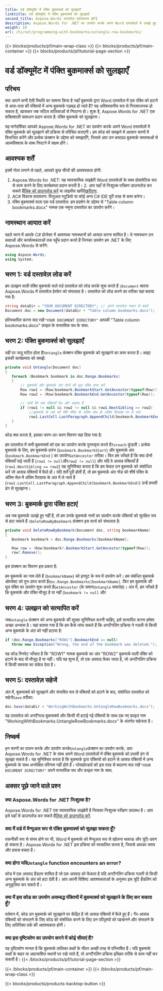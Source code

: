 ```yaml
---
title: वर्ड डॉक्यूमेंट में पंक्ति बुकमार्क्स को सुलझाएँ
linktitle: वर्ड डॉक्यूमेंट में पंक्ति बुकमार्क्स को सुलझाएँ
second_title: Aspose.Words दस्तावेज़ प्रसंस्करण API
description: Aspose.Words for .NET का उपयोग करके अपने Word दस्तावेज़ों में उलझे हुए पंक्ति बुकमार्क को आसानी से सुलझाएँ। यह मार्गदर्शिका आपको स्वच्छ और सुरक्षित बुकमार्क प्रबंधन की प्रक्रिया से गुज़ारती है।
weight: 10
url: /hi/net/programming-with-bookmarks/untangle-row-bookmarks/
---
```


{{< blocks/products/pf/main-wrap-class >}}
{{< blocks/products/pf/main-container >}}
{{< blocks/products/pf/tutorial-page-section >}}

# वर्ड डॉक्यूमेंट में पंक्ति बुकमार्क्स को सुलझाएँ

## परिचय

क्या आपने कभी ऐसी स्थिति का सामना किया है जहाँ बुकमार्क द्वारा Word दस्तावेज़ में एक पंक्ति को हटाने से आस-पास की पंक्तियों में अन्य बुकमार्क गड़बड़ हो जाते हैं? यह अविश्वसनीय रूप से निराशाजनक हो सकता है, खासकर जब जटिल तालिकाओं से निपटना हो। शुक्र है, Aspose.Words for .NET एक शक्तिशाली समाधान प्रदान करता है: पंक्ति बुकमार्क को सुलझाना। 

यह मार्गदर्शिका आपको Aspose.Words for .NET का उपयोग करके अपने Word दस्तावेज़ों में पंक्ति बुकमार्क को सुलझाने की प्रक्रिया से परिचित कराएगी। हम कोड को समझने में आसान चरणों में विभाजित करेंगे और प्रत्येक फ़ंक्शन के उद्देश्य को समझाएँगे, जिससे आप उन कष्टप्रद बुकमार्क समस्याओं से आत्मविश्वास के साथ निपटने में सक्षम होंगे।

## आवश्यक शर्तें

इसमें गोता लगाने से पहले, आपको कुछ चीजों की आवश्यकता होगी:

1.  Aspose.Words for .NET: यह व्यावसायिक लाइब्रेरी Word दस्तावेज़ों के साथ प्रोग्रामेटिक रूप से काम करने के लिए कार्यक्षमता प्रदान करती है। 2. आप यहाँ से निःशुल्क परीक्षण डाउनलोड कर सकते हैं[लिंक को डाउनलोड करें](https://releases.aspose.com/words/net/) या लाइसेंस खरीदें[खरीदना](https://purchase.aspose.com/buy).
3. AC# विकास वातावरण: विजुअल स्टूडियो या कोई अन्य C# IDE पूरी तरह से काम करेगा।
4. पंक्ति बुकमार्क्स वाला एक वर्ड दस्तावेज़: हम प्रदर्शन के उद्देश्य से "Table column bookmarks.docx" नामक एक नमूना दस्तावेज़ का उपयोग करेंगे।

## नामस्थान आयात करें

पहले चरण में आपके C# प्रोजेक्ट में आवश्यक नामस्थानों को आयात करना शामिल है। ये नामस्थान उन कक्षाओं और कार्यात्मकताओं तक पहुँच प्रदान करते हैं जिनका उपयोग हम .NET के लिए Aspose.Words से करेंगे:

```csharp
using Aspose.Words;
using System;
```

## चरण 1: वर्ड दस्तावेज़ लोड करें

 हम उलझन वाली पंक्ति बुकमार्क वाले वर्ड दस्तावेज़ को लोड करके शुरू करते हैं।`Document` क्लास Aspose.Words में दस्तावेज़ हेरफेर को संभालता है। दस्तावेज़ को लोड करने का तरीका यहां बताया गया है:

```csharp
string dataDir = "YOUR DOCUMENT DIRECTORY"; // अपने दस्तावेज़ स्थान से बदलें
Document doc = new Document(dataDir + "Table column bookmarks.docx");
```

 प्रतिस्थापित करना याद रखें`"YOUR DOCUMENT DIRECTORY"` आपकी "Table column bookmarks.docx" फ़ाइल के वास्तविक पथ के साथ.

## चरण 2: पंक्ति बुकमार्क्स को सुलझाएँ

 यहीं पर जादू घटित होता है!`Untangle` फ़ंक्शन पंक्ति बुकमार्क को सुलझाने का काम करता है। आइए इसकी कार्यक्षमता को समझें:

```csharp
private void Untangle(Document doc)
{
   foreach (Bookmark bookmark in doc.Range.Bookmarks)
   {
	   // बुकमार्क और बुकमार्क अंत दोनों की मूल पंक्ति प्राप्त करें
	   Row row1 = (Row)bookmark.BookmarkStart.GetAncestor(typeof(Row));
	   Row row2 = (Row)bookmark.BookmarkEnd.GetAncestor(typeof(Row));

	   // जांचें कि क्या पंक्तियाँ वैध और आसन्न हैं
	   if (row1 != null && row2 != null && row1.NextSibling == row2)
		   //बुकमार्क के अंत को शीर्ष पंक्ति के अंतिम सेल के अंतिम पैराग्राफ़ पर ले जाएं
		   row1.LastCell.LastParagraph.AppendChild(bookmark.BookmarkEnd);
   }
}
```

कोड क्या करता है, इसका चरण-दर-चरण विवरण यहां दिया गया है:

 हम दस्तावेज़ में सभी बुकमार्क्स को एक का उपयोग करके पुनरावृत्त करते हैं`foreach` कुंडली।
प्रत्येक बुकमार्क के लिए, हम बुकमार्क प्रारंभ (`bookmark.BookmarkStart`) और बुकमार्क अंत (`bookmark.BookmarkEnd` ) का उपयोग`GetAncestor` तरीका।
फिर हम जाँचते हैं कि क्या दोनों पंक्तियाँ पाई जाती हैं (`row1 != null`और`row2 != null`) और यदि वे आसन्न पंक्तियाँ हैं (`row1.NextSibling == row2`) यह सुनिश्चित करता है कि हम केवल उन बुकमार्क को संशोधित करें जो आसन्न पंक्तियों में फैले हों।
यदि शर्तें पूरी होती हैं, तो हम बुकमार्क अंत नोड को शीर्ष पंक्ति के अंतिम सेल में अंतिम पैराग्राफ के अंत में ले जाते हैं (`row1.LastCell.LastParagraph.AppendChild(bookmark.BookmarkEnd)`) उन्हें प्रभावी ढंग से सुलझाना।

## चरण 3: बुकमार्क द्वारा पंक्ति हटाएं

 अब जब बुकमार्क उलझे हुए नहीं हैं, तो हम उनके बुकमार्क नामों का उपयोग करके पंक्तियों को सुरक्षित रूप से हटा सकते हैं।`DeleteRowByBookmark` फ़ंक्शन इस कार्य को संभालता है:

```csharp
private void DeleteRowByBookmark(Document doc, string bookmarkName)
{
   Bookmark bookmark = doc.Range.Bookmarks[bookmarkName];

   Row row = (Row)bookmark?.BookmarkStart.GetAncestor(typeof(Row));
   row?.Remove();
}
```

इस फ़ंक्शन का विवरण इस प्रकार है:

हम बुकमार्क का नाम लेते हैं (`bookmarkName`) को इनपुट के रूप में उपयोग करें।
 हम संबंधित बुकमार्क ऑब्जेक्ट को पुनः प्राप्त करते हैं`doc.Range.Bookmarks[bookmarkName]`.
फिर हम बुकमार्क की मूल पंक्ति का उपयोग शुरू करते हैं`GetAncestor` (के समान`Untangle` समारोह)।
अंत में, हम जाँचते हैं कि बुकमार्क और पंक्ति मौजूद है या नहीं (`bookmark != null` और

## चरण 4: उलझन को सत्यापित करें

 जब`Untangle` फ़ंक्शन को अन्य बुकमार्क की सुरक्षा सुनिश्चित करनी चाहिए, इसे सत्यापित करना हमेशा अच्छा अभ्यास है। यहां बताया गया है कि हम कैसे जांच सकते हैं कि अनटैंगलिंग प्रक्रिया ने गलती से किसी अन्य बुकमार्क के अंत को नहीं हटाया है:

```csharp
if (doc.Range.Bookmarks["ROW1"].BookmarkEnd == null)
   throw new Exception("Wrong, the end of the bookmark was deleted.");
```

यह कोड स्निपेट जाँचता है कि "ROW1" नामक बुकमार्क का अंत "ROW2" बुकमार्क वाली पंक्ति को हटाने के बाद भी मौजूद है या नहीं। यदि यह शून्य है, तो एक अपवाद फेंका जाता है, जो अनटैंगलिंग प्रक्रिया में किसी समस्या का संकेत देता है। 

## चरण 5: दस्तावेज़ सहेजें

 अंत में, बुकमार्क्स को सुलझाने और संभावित रूप से पंक्तियों को हटाने के बाद, संशोधित दस्तावेज़ को सहेजें`Save` तरीका:

```csharp
doc.Save(dataDir + "WorkingWithBookmarks.UntangleRowBookmarks.docx");
```

यह दस्तावेज़ को अनटैंगल्ड बुकमार्क्स और किसी भी हटाई गई पंक्तियों के साथ एक नए फ़ाइल नाम "WorkingWithBookmarks.UntangleRowBookmarks.docx" के अंतर्गत सहेजता है। 

## निष्कर्ष

 इन चरणों का पालन करके और उपयोग करके`Untangle`फ़ंक्शन का उपयोग करके, आप Aspose.Words for .NET के साथ अपने Word दस्तावेज़ों में पंक्ति बुकमार्क को प्रभावी ढंग से सुलझा सकते हैं। यह सुनिश्चित करता है कि बुकमार्क द्वारा पंक्तियों को हटाने से आसन्न पंक्तियों में अन्य बुकमार्क के साथ अनपेक्षित परिणाम नहीं होते हैं। प्लेसहोल्डर्स को इस तरह से बदलना याद रखें`"YOUR DOCUMENT DIRECTORY"` अपने वास्तविक पथ और फ़ाइल नाम के साथ.

## अक्सर पूछे जाने वाले प्रश्न

### क्या Aspose.Words for .NET निःशुल्क है?

 Aspose.Words for .NET एक व्यावसायिक लाइब्रेरी है जिसका निःशुल्क परीक्षण उपलब्ध है। आप इसे यहाँ से डाउनलोड कर सकते हैं[लिंक को डाउनलोड करें](https://releases.aspose.com/words/net/).

### क्या मैं वर्ड में मैन्युअल रूप से पंक्ति बुकमार्क्स को सुलझा सकता हूँ?

तकनीकी रूप से संभव होने पर भी, Word में बुकमार्क को मैन्युअल रूप से खोलना थकाऊ और त्रुटि-प्रवण हो सकता है। Aspose.Words for .NET इस प्रक्रिया को स्वचालित करता है, जिससे आपका समय और प्रयास बचता है।

###  क्या होगा यदि`Untangle` function encounters an error?

कोड में एक अपवाद हैंडलर शामिल है जो एक अपवाद को फेंकता है यदि अनटैंगलिंग प्रक्रिया गलती से किसी अन्य बुकमार्क के अंत को हटा देती है। आप अपनी विशिष्ट आवश्यकताओं के अनुरूप इस त्रुटि हैंडलिंग को अनुकूलित कर सकते हैं।

### क्या मैं इस कोड का उपयोग असम्बद्ध पंक्तियों में बुकमार्क्स को सुलझाने के लिए कर सकता हूँ?

वर्तमान में, कोड उन बुकमार्क को सुलझाने पर केंद्रित है जो आसन्न पंक्तियों में फैले हुए हैं। गैर-आसन्न पंक्तियों को संभालने के लिए कोड को संशोधित करने के लिए उन परिदृश्यों को पहचानने और संभालने के लिए अतिरिक्त तर्क की आवश्यकता होगी।

### क्या इस दृष्टिकोण का उपयोग करने में कोई सीमाएं हैं?

यह दृष्टिकोण मानता है कि बुकमार्क तालिका कक्षों के भीतर अच्छी तरह से परिभाषित हैं। यदि बुकमार्क कक्षों के बाहर या अप्रत्याशित स्थानों पर रखे जाते हैं, तो अनटैंगलिंग प्रक्रिया इच्छित तरीके से काम नहीं कर सकती है।
{{< /blocks/products/pf/tutorial-page-section >}}

{{< /blocks/products/pf/main-container >}}
{{< /blocks/products/pf/main-wrap-class >}}

{{< blocks/products/products-backtop-button >}}
